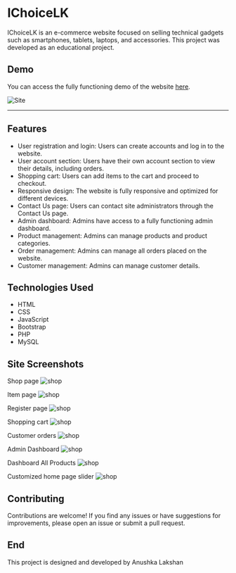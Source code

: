 # IChoiceLK

IChoiceLK is an e-commerce website focused on selling technical gadgets such as smartphones, tablets, laptops, and accessories. This project was developed as an educational project.

## Demo

You can access the fully functioning demo of the website [here](http://ichoicelk.dx.am/).

![Site](images/main.png)

---

## Features

- User registration and login: Users can create accounts and log in to the website.
- User account section: Users have their own account section to view their details, including orders.
- Shopping cart: Users can add items to the cart and proceed to checkout.
- Responsive design: The website is fully responsive and optimized for different devices.
- Contact Us page: Users can contact site administrators through the Contact Us page.
- Admin dashboard: Admins have access to a fully functioning admin dashboard.
- Product management: Admins can manage products and product categories.
- Order management: Admins can manage all orders placed on the website.
- Customer management: Admins can manage customer details.

## Technologies Used

- HTML
- CSS
- JavaScript
- Bootstrap
- PHP
- MySQL


## 

## Site Screenshots

Shop page
![shop](images/E1.png)

Item page
![shop](images/E2.png)

Register page
![shop](images/E3.png)

Shopping cart
![shop](images/E4.png)

Customer orders
![shop](images/E5.png)

Admin Dashboard
![shop](images/E6.png)

Dashboard All Products
![shop](images/E7.png)

Customized home page slider
![shop](images/E8.png)




## Contributing

Contributions are welcome! If you find any issues or have suggestions for improvements, please open an issue or submit a pull request.

## End

This project is designed and developed by Anushka Lakshan


